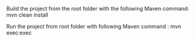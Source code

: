 Build the project from the root folder with the following Maven command:
mvn clean install

Run the project from root folder with following Maven command :
mvn exec:exec

